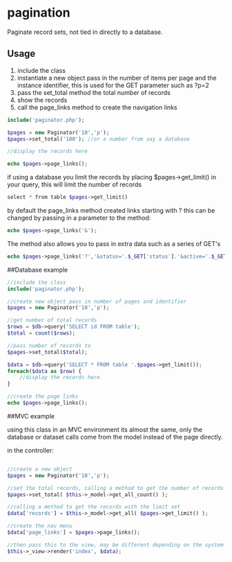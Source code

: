 pagination
==========

Paginate record sets, not tied in directly to a database.

## Usage
1. include the class
2. instantiate a new object pass in the number of items per page and the instance identifier, this is used for the GET parameter such as ?p=2
3. pass the set_total method the total number of records
4. show the records 
5. call the page_links method to create the navigation links

 ````php
 include('paginator.php');
 
 $pages = new Paginator('10','p');
 $pages->set_total('100'); //or a number from say a database
 
 //display the records here
 
 echo $pages->page_links();
 ````
 if using a database you limit the records by placing $pages->get_limit() in your query, this will limit the number of records
 
 ````php
 select * from table $pages->get_limit()
 ````
 
by default the page_links method created links starting with ? this can be changed by passing in a parameter to the method:

````php
echo $pages->page_links('&');
````

The method also allows you to pass in extra data such as a series of GET's

````php
echo $pages->page_links('?','&status='.$_GET['status'].'&active='.$_GET['active']);
```` 
 
##Database example

````php
//include the class
include('paginator.php');

//create new object pass in number of pages and identifier
$pages = new Paginator('10','p');

//get number of total records
$rows = $db->query('SELECT id FROM table');
$total = count($rows);

//pass number of records to
$pages->set_total($total); 

$data = $db->query('SELECT * FROM table '.$pages->get_limit());
foreach($data as $row) {
    //display the records here
}

//create the page links
echo $pages->page_links();
````

##MVC example

using this class in an MVC environment its almost the same, only the database or dataset calls come from the model instead of the page directly.

in the controller:

````php

//create a new object
$pages = new Paginator('10','p');

//set the total records, calling a method to get the number of records from a model
$pages->set_total( $this->_model->get_all_count() );

//calling a method to get the records with the limit set
$data['records'] = $this->_model->get_all( $pages->get_limit() );

//create the nav menu
$data['page_links'] = $pages->page_links();

//then pass this to the view, may be different depending on the system
$this->_view->render('index', $data);
````
